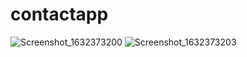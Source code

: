 # contactapp
![Screenshot_1632373200](https://user-images.githubusercontent.com/74593517/134456725-59621b6d-aefc-4508-9a12-1b3b98c739ad.png)
![Screenshot_1632373203](https://user-images.githubusercontent.com/74593517/134456728-2da3edd6-d747-4d0a-aacb-e5ebdd59ef3a.png)

